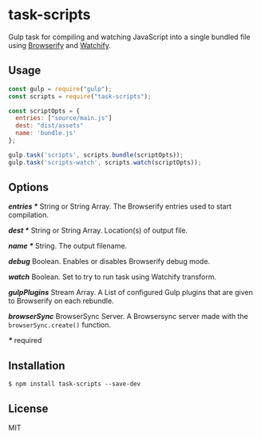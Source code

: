 # task-scripts

Gulp task for compiling and watching JavaScript into a single bundled file using [Browserify](http://browserify.org/) and [Watchify](https://github.com/substack/watchify).

## Usage

```js
const gulp = require("gulp");
const scripts = require("task-scripts");

const scriptOpts = {
  entries: ["source/main.js"]
  dest: "dist/assets"
  name: 'bundle.js'
};

gulp.task('scripts', scripts.bundle(scriptOpts));
gulp.task('scripts-watch', scripts.watch(scriptOpts));

```

## Options

___entries *___ String or String Array.  The Browserify entries used to start compilation.

___dest *___ String or String Array.  Location(s) of output file.

___name *___ String.  The output filename.

___debug___ Boolean. Enables or disables Browserify debug mode.

___watch___ Boolean. Set to try to run task using Watchify transform.

___gulpPlugins___ Stream Array.  A List of configured Gulp plugins that are given to Browserify on each rebundle.

___browserSync___ BrowserSync Server.  A Browsersync server made with the `browserSync.create()` function.


___*___ required

## Installation

```
$ npm install task-scripts --save-dev
```

## License

MIT
